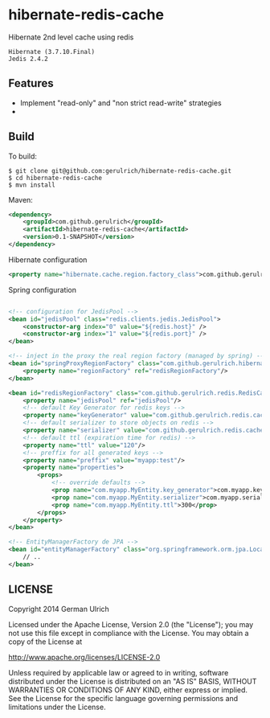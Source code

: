 hibernate-redis-cache
=====================

Hibernate 2nd level cache using redis


	Hibernate (3.7.10.Final)
	Jedis 2.4.2

## Features

* Implement "read-only" and "non strict read-write" strategies
* 

## Build

To build:

```
$ git clone git@github.com:gerulrich/hibernate-redis-cache.git
$ cd hibernate-redis-cache
$ mvn install
```

Maven:

```xml
<dependency>
	<groupId>com.github.gerulrich</groupId>
	<artifactId>hibernate-redis-cache</artifactId>
	<version>0.1-SNAPSHOT</version>
</dependency>
```

Hibernate configuration

```xml
<property name="hibernate.cache.region.factory_class">com.github.gerulrich.hibernate.SpringProxyRegionFactory</property>
```

Spring configuration

```xml

<!-- configuration for JedisPool -->
<bean id="jedisPool" class="redis.clients.jedis.JedisPool">
	<constructor-arg index="0" value="${redis.host}" />
	<constructor-arg index="1" value="${redis.port}" />
</bean>

<!-- inject in the proxy the real region factory (managed by spring) -->
<bean id="springProxyRegionFactory" class="com.github.gerulrich.hibernate.SpringProxyRegionFactory">
	<property name="regionFactory" ref="redisRegionFactory"/>
</bean>

<bean id="redisRegionFactory" class="com.github.gerulrich.redis.RedisCacheRegionFactory">
	<property name="jedisPool" ref="jedisPool"/>
	<!-- default Key Generator for redis keys -->
	<property name="keyGenerator" value="com.github.gerulrich.redis.cache.key.ToStringKeyGenerator"/>
	<!-- default serializer to store objects on redis -->
    <property name="serializer" value="com.github.gerulrich.redis.cache.serializer.StandarSerializer"/>
	<!-- default ttl (expiration time for redis) -->
	<property name="ttl" value="120"/>
	<!-- preffix for all generated keys -->
	<property name="preffix" value="myapp:test"/>
	<property name="properties">
		<props>
			<!-- override defaults -->
			<prop name="com.myapp.MyEntity.key_generator">com.myapp.key.generator.CustomKeyGenerator</prop>
			<prop name="com.myapp.MyEntity.serializer">com.myapp.serializer.CustomSerializer</prop>
			<prop name="com.myapp.MyEntity.ttl">300</prop>
		</props>
	</property>
</bean>

<!-- EntityManagerFactory de JPA -->
<bean id="entityManagerFactory" class="org.springframework.orm.jpa.LocalContainerEntityManagerFactoryBean" depends-on="springProxyRegionFactory,redisRegionFactory">
	// ..
</bean>
```


## LICENSE

Copyright 2014 German Ulrich

Licensed under the Apache License, Version 2.0 (the "License");
you may not use this file except in compliance with the License.
You may obtain a copy of the License at

<http://www.apache.org/licenses/LICENSE-2.0>

Unless required by applicable law or agreed to in writing, software
distributed under the License is distributed on an "AS IS" BASIS,
WITHOUT WARRANTIES OR CONDITIONS OF ANY KIND, either express or implied.
See the License for the specific language governing permissions and
limitations under the License.